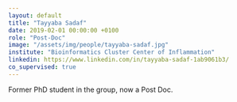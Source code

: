 ```yaml
---
layout: default
title: "Tayyaba Sadaf"
date: 2019-02-01 00:00:00 +0100
role: "Post-Doc"
image: "/assets/img/people/tayyaba-sadaf.jpg"
institute: "Bioinformatics Cluster Center of Inflammation"
linkedin: https://www.linkedin.com/in/tayyaba-sadaf-1ab9061b3/
co_supervised: true
---
```

Former PhD student in the group, now a Post Doc.
